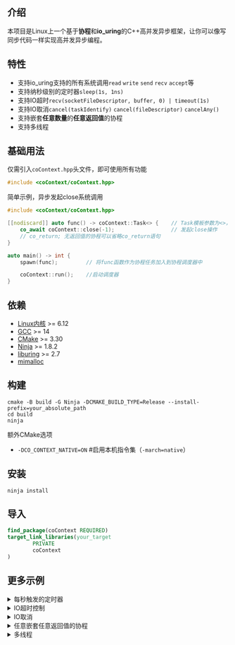 ## 介绍

本项目是Linux上一个基于**协程**和**io_uring**的C++高并发异步框架，让你可以像写同步代码一样实现高并发异步编程。

## 特性

- 支持io_uring支持的所有系统调用`read` `write` `send` `recv` `accept`等
- 支持纳秒级别的定时器`sleep(1s, 1ns)`
- 支持IO超时`recv(socketFileDescriptor, buffer, 0) | timeout(1s)`
- 支持IO取消`cancel(taskIdentify)` `cancel(fileDescriptor)` `cancelAny()`
- 支持嵌套**任意数量**的**任意返回值**的协程
- 支持多线程

## 基础用法

仅需引入`coContext.hpp`头文件，即可使用所有功能

```c++
#include <coContext/coContext.hpp> 
```

简单示例，异步发起close系统调用

```c++
#include <coContext/coContext.hpp>

[[nodiscard]] auto func() -> coContext::Task<> {    // Task模板参数为<>，表示该协程不返回任何值
    co_await coContext::close(-1);                  // 发起close操作
    // co_return; 无返回值的协程可以省略co_return语句
}

auto main() -> int {
    spawn(func);         // 将func函数作为协程任务加入到协程调度器中

    coContext::run();    //启动调度器
}
```

## 依赖

- [Linux内核](https://www.kernel.org) >= 6.12
- [GCC](https://gcc.gnu.org) >= 14
- [CMake](https://cmake.org) >= 3.30
- [Ninja](https://ninja-build.org) >= 1.8.2
- [liburing](https://github.com/axboe/liburing) >= 2.7
- [mimalloc](https://github.com/microsoft/mimalloc)

## 构建

```shell
cmake -B build -G Ninja -DCMAKE_BUILD_TYPE=Release --install-prefix=your_absolute_path
cd build
ninja
```

额外CMake选项

- `-DCO_CONTEXT_NATIVE=ON` #启用本机指令集（`-march=native`）

## 安装

```shell
ninja install
```

## 导入

```cmake
find_package(coContext REQUIRED)
target_link_libraries(your_target
        PRIVATE
        coContext
)
```

## 更多示例

<details>
<summary>每秒触发的定时器</summary>

```c++
[[nodiscard]] auto func() -> coContext::Task<> {
    while (true) {
        co_await coContext::sleep(1s);

        std::println("Hello, coContext!");
    }
}
```

</details>
<details>
<summary>IO超时控制</summary>

```c++
[[nodiscard]] auto func(const std::int32_t socketFileDescriptor) -> coContext::Task<> {
    std::vector<std::byte> buffer{1024};
    const std::int32_t result{
        co_await (coContext::receive(socketFileDescriptor, buffer, 0) | coContext::timeout(3s))};    // 限时3秒

    std::println("received: {}", result);
}
```

</details>
<details>
<summary>IO取消</summary>

- 基于taskIdentity取消任务中正在运行的io

```c++
[[nodiscard]] auto func() -> coContext::Task<> { co_await coContext::sleep(4s); }    // 发起一个4s的定时

[[nodiscard]] auto cancelFunc(const std::uint64_t taskIdentity) -> coContext::Task<> {
    co_await coContext::cancel(taskIdentity);    // 基于任务标识符取消任务中正在运行的io
}

auto main() -> int {
    const std::uint64_t taskIdentity{spawn(func)};
    spawn(cancelFunc, taskIdentity);

    coContext::run();
}
```

- 基于文件描述符取消io

```c++
[[nodiscard]] auto cancelFunc(const std::int32_t socketFileDescriptor) -> coContext::Task<> {
    co_await coContext::cancel(socketFileDescriptor,
                               true);    // 第二个参数为 true 时，会取消该文件描述符上的所有io，否则只取消第一个io
}

[[nodiscard]] auto func(const std::int32_t socketFileDescriptor) -> coContext::Task<> {
    spawn(cancelFunc, socketFileDescriptor);

    std::vector<std::byte> buffer{1024};
    co_await coContext::receive(socketFileDescriptor, buffer, 0);
}
```

- 取消所有IO

```c++
[[nodiscard]] auto func() -> coContext::Task<> { co_await coContext::cancelAny(); }
```

并且，支持同步取消版本`syncCancel`，用法与`cancel`相同
</details>
<details>
<summary>任意嵌套任意返回值的协程</summary>

```c++
#include <coContext/coContext.hpp>
#include <print>
#include <thread>

using namespace std::chrono_literals;

[[nodiscard]] auto funcA() -> coContext::Task<std::int32_t> { co_return 1; }    // 该协程什么也不做，直接返回1

[[nodiscard]] auto funcB() -> coContext::Task<std::int32_t> {
    std::int32_t result{co_await coContext::close(-1)};    // 发起close请求

    result += co_await funcA();    // 将result加上funcA的返回值

    co_return result;    // 返回result
}

[[nodiscard]] auto funcD() -> coContext::Task<> {
    co_await coContext::close(-1);
}    // 该协程发起close请求，但不返回任何值

[[nodiscard]] auto func() -> coContext::Task<std::int32_t> {
    std::int32_t result{co_await coContext::close(-1)};    // 发起close请求

    result += co_await funcB();    // 将result加上funcB的返回值

    co_await funcD();    // 调用funcD

    co_return result;    // 返回result
}

auto main() -> int {
    coContext::SpawnResult result{spawn<std::int32_t>(func)};    // 添加func，并以SpawnResult类型保存返回值

    const std::jthread worker{[&result] {
        std::println("{}", result.result.get());    // 在新线程中输出result的值
    }};

    coContext::run();
}
```

</details>
<details>
<summary>多线程</summary>

```c++
#include <coContext/coContext.hpp>
#include <thread>

[[nodiscard]] auto func() -> coContext::Task<> { co_await coContext::close(-1); }

auto main() -> int {
    std::vector<std::jthread> workers;
    for (std::uint8_t i{}; i != std::thread::hardware_concurrency() - 1; ++i) {
        workers.emplace_back([] {
            spawn(func);
            coContext::run();
        });
    }

    spawn(func);
    coContext::run();
}
```

</details>
